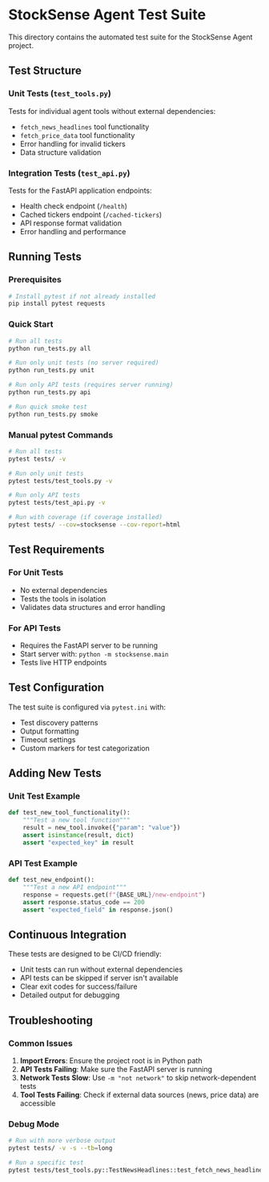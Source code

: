 # StockSense Agent Test Suite

This directory contains the automated test suite for the StockSense Agent project.

## Test Structure

### Unit Tests (`test_tools.py`)

Tests for individual agent tools without external dependencies:

- `fetch_news_headlines` tool functionality
- `fetch_price_data` tool functionality
- Error handling for invalid tickers
- Data structure validation

### Integration Tests (`test_api.py`)

Tests for the FastAPI application endpoints:

- Health check endpoint (`/health`)
- Cached tickers endpoint (`/cached-tickers`)
- API response format validation
- Error handling and performance

## Running Tests

### Prerequisites

```bash
# Install pytest if not already installed
pip install pytest requests
```

### Quick Start

```bash
# Run all tests
python run_tests.py all

# Run only unit tests (no server required)
python run_tests.py unit

# Run only API tests (requires server running)
python run_tests.py api

# Run quick smoke test
python run_tests.py smoke
```

### Manual pytest Commands

```bash
# Run all tests
pytest tests/ -v

# Run only unit tests
pytest tests/test_tools.py -v

# Run only API tests
pytest tests/test_api.py -v

# Run with coverage (if coverage installed)
pytest tests/ --cov=stocksense --cov-report=html
```

## Test Requirements

### For Unit Tests

- No external dependencies
- Tests the tools in isolation
- Validates data structures and error handling

### For API Tests

- Requires the FastAPI server to be running
- Start server with: `python -m stocksense.main`
- Tests live HTTP endpoints

## Test Configuration

The test suite is configured via `pytest.ini` with:

- Test discovery patterns
- Output formatting
- Timeout settings
- Custom markers for test categorization

## Adding New Tests

### Unit Test Example

```python
def test_new_tool_functionality():
    """Test a new tool function"""
    result = new_tool.invoke({"param": "value"})
    assert isinstance(result, dict)
    assert "expected_key" in result
```

### API Test Example

```python
def test_new_endpoint():
    """Test a new API endpoint"""
    response = requests.get(f"{BASE_URL}/new-endpoint")
    assert response.status_code == 200
    assert "expected_field" in response.json()
```

## Continuous Integration

These tests are designed to be CI/CD friendly:

- Unit tests can run without external dependencies
- API tests can be skipped if server isn't available
- Clear exit codes for success/failure
- Detailed output for debugging

## Troubleshooting

### Common Issues

1. **Import Errors**: Ensure the project root is in Python path
2. **API Tests Failing**: Make sure the FastAPI server is running
3. **Network Tests Slow**: Use `-m "not network"` to skip network-dependent tests
4. **Tool Tests Failing**: Check if external data sources (news, price data) are accessible

### Debug Mode

```bash
# Run with more verbose output
pytest tests/ -v -s --tb=long

# Run a specific test
pytest tests/test_tools.py::TestNewsHeadlines::test_fetch_news_headlines_success -v
```
